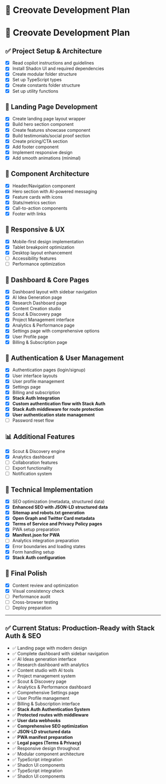 # 🚀 Creovate Development Plan

# 🚀 Creovate Development Plan

## ✅ Project Setup & Architecture
- [x] Read copilot instructions and guidelines
- [x] Install Shadcn UI and required dependencies
- [x] Create modular folder structure
- [x] Set up TypeScript types
- [x] Create constants folder structure
- [x] Set up utility functions

## 🎨 Landing Page Development
- [x] Create landing page layout wrapper
- [x] Build hero section component
- [x] Create features showcase component
- [x] Build testimonials/social proof section
- [x] Create pricing/CTA section
- [x] Add footer component
- [x] Implement responsive design
- [x] Add smooth animations (minimal)

## 🧩 Component Architecture
- [x] Header/Navigation component
- [x] Hero section with AI-powered messaging
- [x] Feature cards with icons
- [x] Stats/metrics section
- [x] Call-to-action components
- [x] Footer with links

## 📱 Responsive & UX
- [x] Mobile-first design implementation
- [x] Tablet breakpoint optimization
- [x] Desktop layout enhancement
- [ ] Accessibility features
- [ ] Performance optimization

## 🔄 Dashboard & Core Pages
- [x] Dashboard layout with sidebar navigation
- [x] AI Idea Generation page
- [x] Research Dashboard page
- [x] Content Creation studio
- [x] Scout & Discovery page
- [x] Project Management interface
- [x] Analytics & Performance page
- [x] Settings page with comprehensive options
- [x] User Profile page
- [x] Billing & Subscription page

## 🔐 Authentication & User Management
- [x] Authentication pages (login/signup)
- [x] User interface layouts
- [x] User profile management
- [x] Settings page
- [x] Billing and subscription
- [x] **Stack Auth Integration**
- [x] **Custom authentication flow with Stack Auth**
- [x] **Stack Auth middleware for route protection**
- [x] **User authentication state management**
- [ ] Password reset flow

## 📊 Additional Features
- [x] Scout & Discovery engine
- [x] Analytics dashboard
- [ ] Collaboration features
- [ ] Export functionality
- [ ] Notification system

## 🔧 Technical Implementation
- [x] SEO optimization (metadata, structured data)
- [x] **Enhanced SEO with JSON-LD structured data**
- [x] **Sitemap and robots.txt generation**
- [x] **Open Graph and Twitter Card metadata**
- [x] **Terms of Service and Privacy Policy pages**
- [x] PWA setup preparation
- [x] **Manifest.json for PWA**
- [ ] Analytics integration preparation
- [x] Error boundaries and loading states
- [x] Form handling setup
- [x] **Stack Auth configuration**

## 🎯 Final Polish
- [x] Content review and optimization
- [x] Visual consistency check
- [ ] Performance audit
- [ ] Cross-browser testing
- [ ] Deploy preparation

---

## ✅ Current Status: Production-Ready with Stack Auth & SEO
- ✅ Landing page with modern design
- ✅ Complete dashboard with sidebar navigation
- ✅ AI Ideas generation interface
- ✅ Research dashboard with analytics
- ✅ Content studio with AI tools
- ✅ Project management system
- ✅ Scout & Discovery page
- ✅ Analytics & Performance dashboard
- ✅ Comprehensive Settings page
- ✅ User Profile management
- ✅ Billing & Subscription interface
- ✅ **Stack Auth Authentication System**
- ✅ **Protected routes with middleware**
- ✅ **User data webhooks**
- ✅ **Comprehensive SEO optimization**
- ✅ **JSON-LD structured data**
- ✅ **PWA manifest preparation**
- ✅ **Legal pages (Terms & Privacy)**
- ✅ Responsive design throughout
- ✅ Modular component architecture
- ✅ TypeScript integration
- ✅ Shadcn UI components
- ✅ TypeScript integration
- ✅ Shadcn UI components
